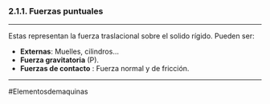 ### 2.1.1. Fuerzas puntuales
---
Estas representan la fuerza traslacional sobre el solido rígido. Pueden ser:
- **Externas**: Muelles, cilindros…
- **Fuerza gravitatoria** (P).
- **Fuerzas de contacto** : Fuerza normal y de fricción.

---
#Elementosdemaquinas 